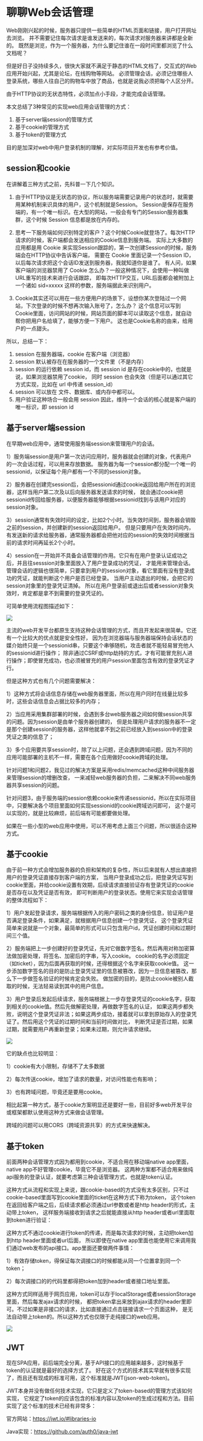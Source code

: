 # 聊聊Web会话管理

Web刚刚兴起的时候，服务器只提供一些简单的HTML页面和链接，用户打开网址去浏览。
并不需要记住每次请求是谁发送来的，每次请求对服务器来讲都是全新的。
既然是浏览，作为一个服务器，为什么要记住谁在一段时间里都浏览了什么文档呢？

但是好日子没持续多久，很快大家就不满足于静态的HTML文档了，交互式的Web应用开始兴起，尤其是论坛，在线购物等网站。
必须管理会话，必须记住哪些人登录系统，哪些人往自己的购物车中放了商品，也就是说我必须把每个人区分开。

由于HTTP协议的无状态特性，必须加点小手段，才能完成会话管理。

本文总结了3种常见的实现web应用会话管理的方式：

1. 基于server端session的管理方式
2. 基于cookie的管理方式
3. 基于token的管理方式

目的是加深对web中用户登录机制的理解，对实际项目开发也有参考价值。

## session和cookie

在讲解着三种方式之前，先科普一下几个知识。

1. 由于HTTP协议是无状态的协议，所以服务端需要记录用户的状态时，就需要用某种机制来识具体的用户，这个机制就是Session。
Session是保存在服务端的，有一个唯一标识。在大型的网站，一般会有专门的Session服务器集群，这个时候 Session 信息都是放在内存的。

2. 思考一下服务端如何识别特定的客户？这个时候Cookie就登场了。每次HTTP请求的时候，客户端都会发送相应的Cookie信息到服务端。
实际上大多数的应用都是用 Cookie 来实现Session跟踪的，第一次创建Session的时候，服务端会在HTTP协议中告诉客户端，
需要在 Cookie 里面记录一个Session ID，以后每次请求把这个会话ID发送到服务器，我就知道你是谁了。
有人问，如果客户端的浏览器禁用了 Cookie 怎么办？一般这种情况下，会使用一种叫做URL重写的技术来进行会话跟踪，
即每次HTTP交互，URL后面都会被附加上一个诸如 sid=xxxxx 这样的参数，服务端据此来识别用户。

3. Cookie其实还可以用在一些方便用户的场景下，设想你某次登陆过一个网站，下次登录的时候不想再次输入账号了，怎么办？
这个信息可以写到Cookie里面，访问网站的时候，网站页面的脚本可以读取这个信息，就自动帮你把用户名给填了，能够方便一下用户。
这也是Cookie名称的由来，给用户的一点甜头。

所以，总结一下：

1. session 在服务器端，cookie 在客户端（浏览器）
2. session 默认被存在在服务器的一个文件里（不是内存）
3. session 的运行依赖 session id，而 session id 是存在cookie中的，也就是说，如果浏览器禁用了cookie，
同时 session 也会失效（但是可以通过其它方式实现，比如在 url 中传递 session_id）
4. session 可以放在 文件、数据库、或内存中都可以。
5. 用户验证这种场合一般会用 session 因此，维持一个会话的核心就是客户端的唯一标识，即 session id

## 基于server端session

在早期web应用中，通常使用服务端session来管理用户的会话。

1）服务端session是用户第一次访问应用时，服务器就会创建的对象，代表用户的一次会话过程，可以用来存放数据。
服务器为每一个session都分配一个唯一的sessionid，以保证每个用户都有一个不同的session对象。

2）服务器在创建完session后，会把sessionid通过cookie返回给用户所在的浏览器，这样当用户第二次及以后向服务器发送请求的时候，
就会通过cookie把sessionid传回给服务器，以便服务器能够根据sessionid找到与该用户对应的session对象。

3）session通常有失效时间的设定，比如2个小时。当失效时间到，服务器会销毁之前的session，并创建新的session返回给用户。
但是只要用户在失效时间内，有发送新的请求给服务器，通常服务器都会把他对应的session的失效时间根据当前的请求时间再延长2个小时。

4）session在一开始并不具备会话管理的作用。它只有在用户登录认证成功之后，并且往sesssion对象里面放入了用户登录成功的凭证，
才能用来管理会话。管理会话的逻辑也很简单，只要拿到用户的session对象，看它里面有没有登录成功的凭证，就能判断这个用户是否已经登录。
当用户主动退出的时候，会把它的session对象里的登录凭证清掉。
所以在用户登录前或退出后或者session对象失效时，肯定都是拿不到需要的登录凭证的。

可简单使用流程图描述如下：

![](https://xnstatic-1253397658.file.myqcloud.com/session01.png)

主流的web开发平台都原生支持这种会话管理的方式，而且开发起来很简单。它还有一个比较大的优点就是安全性好，
因为在浏览器端与服务器端保持会话状态的媒介始终只是一个sessionid串，只要这个串够随机，攻击者就不能轻易冒充他人的sessionid进行操作；
除非通过CSRF或http劫持的方式，才有可能冒充别人进行操作；即使冒充成功，也必须被冒充的用户session里面包含有效的登录凭证才行。

但是这种方式也有几个问题需要解决：

1）这种方式将会话信息存储在web服务器里面，所以在用户同时在线量比较多时，这些会话信息会占据比较多的内存；

2）当应用采用集群部署的时候，会遇到多台web服务器之间如何做session共享的问题。因为session是由单个服务器创建的，
但是处理用户请求的服务器不一定是那个创建session的服务器，这样他就拿不到之前已经放入到session中的登录凭证之类的信息了；

3）多个应用要共享session时，除了以上问题，还会遇到跨域问题，因为不同的应用可能部署的主机不一样，需要在各个应用做好cookie跨域的处理。

针对问题1和问题2，我见过的解决方案是采用redis/memcached这种中间服务器来管理session的增删改查，
一来减轻web服务器的负担，二来解决不同web服务器共享session的问题。

针对问题3，由于服务端的session依赖cookie来传递sessionid，所以在实际项目中，只要解决各个项目里面如何实现sessionid的cookie跨域访问即可，
这个是可以实现的，就是比较麻烦，前后端有可能都要做处理。

如果在一些小型的web应用中使用，可以不用考虑上面三个问题，所以很适合这种方式。

## 基于cookie

由于前一种方式会增加服务器的负担和架构的复杂性，所以后来就有人想出直接把用户的登录凭证直接存到客户端的方案，
当用户登录成功之后，把登录凭证写到cookie里面，并给cookie设置有效期，后续请求直接验证存有登录凭证的cookie是否存在以及凭证是否有效，
即可判断用户的登录状态。使用它来实现会话管理的整体流程如下：

1）用户发起登录请求，服务端根据传入的用户密码之类的身份信息，验证用户是否满足登录条件，如果满足，就根据用户信息创建一个登录凭证，
这个登录凭证简单来说就是一个对象，最简单的形式可以只包含用户id，凭证创建时间和过期时间三个值。

2）服务端把上一步创建好的登录凭证，先对它做数字签名，然后再用对称加密算法做加密处理，将签名、加密后的字串，写入cookie。
cookie的名字必须固定（如ticket），因为后面再获取的时候，还得根据这个名字来获取cookie值。
这一步添加数字签名的目的是防止登录凭证里的信息被篡改，因为一旦信息被篡改，那么下一步做签名验证的时候肯定会失败。
做加密的目的，是防止cookie被别人截取的时候，无法轻易读到其中的用户信息。

3）用户登录后发起后续请求，服务端根据上一步存登录凭证的cookie名字，获取到相关的cookie值。然后先做解密处理，再做数字签名的认证，
如果这两步都失败，说明这个登录凭证非法；如果这两步成功，接着就可以拿到原始存入的登录凭证了。然后用这个凭证的过期时间和当前时间做对比，
判断凭证是否过期，如果过期，就需要用户再重新登录；如果未过期，则允许请求继续。

![](https://xnstatic-1253397658.file.myqcloud.com/session02.png)

它的缺点也比较明显：

1）cookie有大小限制，存储不了太多数据

2）每次传送cookie，增加了请求的数量，对访问性能也有影响；

3）也有跨域问题，毕竟还是要用cookie。

相比起第一种方式，基于cookie方案明显还是要好一些，目前好多web开发平台或框架都默认使用这种方式来做会话管理。

跨域的问题可以用CORS（跨域资源共享）的方式来快速解决。

## 基于token

前面两种会话管理方式因为都用到cookie，不适合用在移动端native app里面，native app不好管理cookie，毕竟它不是浏览器。
这两种方案都不适合用来做纯api服务的登录认证，就要考虑第三种会话管理方式，也就是token认证。

这种方式从流程和实现上来说，跟cookie-based的方式没有太多区别，只不过cookie-based里面写到cookie里面的ticket在这种方式下称为token，
这个token在返回给客户端之后，后续请求都必须通过url参数或者是http header的形式，主动带上token，
这样服务端接收到请求之后就能直接从http header或者url里面取到token进行验证：

这种方式不通过cookie进行token的传递，而是每次请求的时候，主动把token加到http header里面或者url后面，
所以即使在native app里面也能使用它来调用我们通过web发布的api接口。app里面还要做两件事情：

1）有效存储token，得保证每次调接口的时候都能从同一个位置拿到同一个token；

2）每次调接口的的代码里都得把token加到header或者接口地址里面。

这种方式同样适用于网页应用，token可以存于localStorage或者sessionStorage里面，然后每发ajax请求的时候，
都把token拿出来放到ajax请求的header里即可。不过如果是非接口的请求，比如直接通过点击链接请求一个页面这种，
是无法自动带上token的。所以这种方式也仅限于走纯接口的web应用。

![](https://xnstatic-1253397658.file.myqcloud.com/session03.png)

## JWT

现在SPA应用，前后端完全分离，基于API接口的应用越来越多，这时候基于token的认证就是最好的选择方式了。
好在这个方式的技术其实早就有很多实现了，而且还有现成的标准可用，这个标准就是JWT(json-web-token)。

JWT本身并没有做任何技术实现，它只是定义了token-based的管理方式该如何实现，
它规定了token的应该包含的标准内容以及token的生成过程和方法。目前实现了这个标准的技术已经有非常多：

官方网站：<https://jwt.io/#libraries-io>

Java实现：<https://github.com/auth0/java-jwt>


